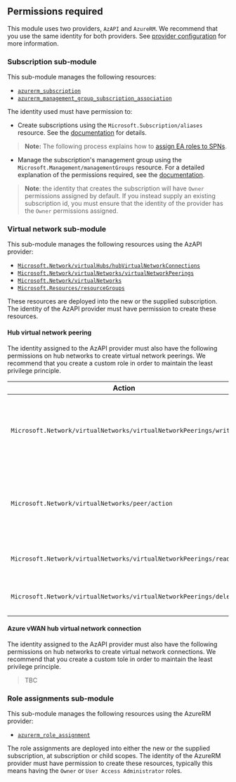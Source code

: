<!-- markdownlint-disable MD041 -->
## Permissions required

This module uses two providers, `AzAPI` and `AzureRM`.
We recommend that you use the same identity for both providers.
See [provider configuration](Provider-configuration) for more information.

### Subscription sub-module

This sub-module manages the following resources:

- [`azurerm_subscription`][azurerm_subscription]
- [`azurerm_management_group_subscription_association`][azurerm_management_group_subscription_association]

The identity used must have permission to:

- Create subscriptions using the `Microsoft.Subscription/aliases` resource.
See the [documentation][programatically_create_subscription] for details.

> **Note:** The following process explains how to [assign EA roles to SPNs][assign_ea_roles_to_spns].

- Manage the subscription's management group using the `Microsoft.Management/managementGroups` resource.
For a detailed explanation of the permissions required, see the [documentation][moving_management_groups].

> **Note**: the identity that creates the subscription will have `Owner` permissions assigned by default.
> If you instead supply an existing subscription id, you must ensure that the identity of the provider has the `Owner` permissions assigned.

### Virtual network sub-module

This sub-module manages the following resources using the AzAPI provider:

- [`Microsoft.Network/virtualHubs/hubVirtualNetworkConnections`][hubVirtualNetworkConnections]
- [`Microsoft.Network/virtualNetworks/virtualNetworkPeerings`][virtualnetworkpeerings]
- [`Microsoft.Network/virtualNetworks`][virtualNetworks]
- [`Microsoft.Resources/resourceGroups`][resourceGroups]

These resources are deployed into the new or the supplied subscription.
The identity of the AzAPI provider must have permission to create these resources.

#### Hub virtual network peering

The identity assigned to the AzAPI provider must also have the following permissions on hub networks to create virtual network peerings.
We recommend that you create a custom role in order to maintain the least privilege principle.

| Action | Name |
| - | - |
| `Microsoft.Network/virtualNetworks/virtualNetworkPeerings/write` | Required to create a peering from the supplied hub network. |
| `Microsoft.Network/virtualNetworks/peer/action` | Required to create a peering from the supplied hub network. |
| `Microsoft.Network/virtualNetworks/virtualNetworkPeerings/read` | Read a virtual network peering |
| `Microsoft.Network/virtualNetworks/virtualNetworkPeerings/delete` | Delete a virtual network peering |

#### Azure vWAN hub virtual network connection

The identity assigned to the AzAPI provider must also have the following permissions on hub networks to create virtual network connections.
We recommend that you create a custom tole in order to maintain the least privilege principle.

> TBC

### Role assignments sub-module

This sub-module manages the following resources using the AzureRM provider:

- [`azurerm_role_assignment`][azurerm_role_assignment]

The role assignments are deployed into either the new or the supplied subscription, at subscription or child scopes.
The identity of the AzureRM provider must have permission to create these resources, typically this means having the `Owner` or `User Access Administrator` roles.

[assign_ea_roles_to_spns]: https://docs.microsoft.com/azure/cost-management-billing/manage/assign-roles-azure-service-principals
[azurerm_management_group_subscription_association]: https://registry.terraform.io/providers/hashicorp/azurerm/latest/docs/resources/management_group_subscription_association
[azurerm_role_assignment]: https://registry.terraform.io/providers/hashicorp/azurerm/latest/docs/resources/role_assignment
[azurerm_subscription]: https://registry.terraform.io/providers/hashicorp/azurerm/latest/docs/resources/subscription
[hubVirtualNetworkConnections]: https://docs.microsoft.com/azure/templates/microsoft.network/virtualhubs/hubvirtualnetworkconnections?tabs=bicep
[moving_management_groups]: https://docs.microsoft.com/azure/governance/management-groups/overview#moving-management-groups-and-subscriptions
[programatically_create_subscription]: https://docs.microsoft.com/azure/cost-management-billing/manage/programmatically-create-subscription
[resourceGroups]: https://docs.microsoft.com/azure/templates/microsoft.resources/resourceGroups?tabs=bicep
[virtualnetworkpeerings]: https://docs.microsoft.com/azure/templates/microsoft.network/virtualnetworks/virtualnetworkpeerings?tabs=bicep
[virtualNetworks]: https://docs.microsoft.com/azure/templates/microsoft.network/virtualnetworks?tabs=bicep

